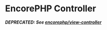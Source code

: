 # EncorePHP Controller
_**DEPRECATED: See [encorephp/view-controller](https://github.com/encorephp/view-controller)**_
